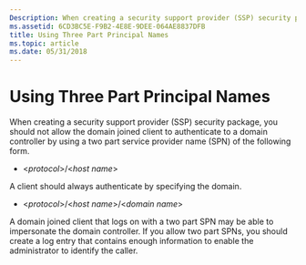 ```yaml
---
Description: When creating a security support provider (SSP) security package, you should not allow the domain joined client to authenticate to a domain controller by using a two part service provider name (SPN) of the following form.
ms.assetid: 6CD3BC5E-F9B2-4E8E-9DEE-064AE8837DFB
title: Using Three Part Principal Names
ms.topic: article
ms.date: 05/31/2018
---
```


# Using Three Part Principal Names

When creating a security support provider (SSP) security package, you should not allow the domain joined client to authenticate to a domain controller by using a two part service provider name (SPN) of the following form.

-   <*protocol*>/<*host name*>

A client should always authenticate by specifying the domain.

-   <*protocol*>/<*host name*>/<*domain name*>

A domain joined client that logs on with a two part SPN may be able to impersonate the domain controller. If you allow two part SPNs, you should create a log entry that contains enough information to enable the administrator to identify the caller.

 

 



